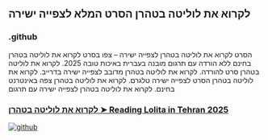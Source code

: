 ## לקרוא את לוליטה בטהרן הסרט המלא לצפייה ישירה

### .github

הסרט לקרוא את לוליטה בטהרן לצפייה ישירה – צפו בסרט לקרוא את לוליטה בטהרן בחינם ללא הורדה עם תרגום מובנה בעברית באיכות טובה 2025. לקרוא את לוליטה בטהרן סרט להורדה. לקרוא את לוליטה בטהרן מדובב לצפייה ישירה בדרייב. לקרוא את לוליטה בטהרן הסרט לצפייה ישירה טלגרם. לקרוא את לוליטה בטהרן צפה באינטרנט בחינם. לקרוא את לוליטה בטהרן לצפייה ישירה עם תרגום

### [לקרוא את לוליטה בטהרן ➤ Reading Lolita in Tehran 2025](https://watching4khdmovies.blogspot.com/2025/06/reading-lolita-in-tehran-he.html)

<a href="https://watching4khdmovies.blogspot.com/2025/06/reading-lolita-in-tehran-he.html" rel="nofollow"><img src="https://image.tmdb.org/t/p/w1280/96QaKNBWuy8L4PcemjweYL8KUNp.jpg" alt="github" data-canonical-src="https://image.tmdb.org/t/p/w1280/96QaKNBWuy8L4PcemjweYL8KUNp.jpg" style="max-width: 100%;"></a>
